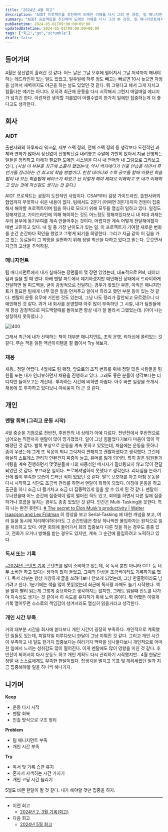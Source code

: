 ```yaml
---
title: "2024년 4월 회고"
description: "AIDT 프로젝트를 추진하며 도메인 이해를 다시 그려 본 과정, 팀 매니지먼트에서 놓친 순간과 반성, 채용 인터뷰와 운동 재개로 얻은 에너지, Keep-Problem-Try 프레임으로 뽑아낸 실행 과제까지 세세하게 정리한 2024년 4월 기록이다. 일정에 쫓기며도 동기부여를 유지한 방법과, 팀이 집중력을 잃지 않게 만든 커뮤니케이션 실험도 공유했다. 또한 프로젝트 이후 어떤 지표를 점검했는지도 언급했다."
summary: "AIDT 프로젝트를 추진하며 도메인 이해를 다시 그려 본 과정, 팀 매니지먼트에서 놓친 순간과 반성, 채용 인터뷰와 운동 재개로 얻은 에너지, Keep-Problem-Try 프레임으로 뽑아낸 실행 과제까지 세세하게 정리한 2024년 4월 기록이다. 일정에 쫓기며도 동기부여를 유지한..."
pubDatetime: 2024-05-01T09:00:00+09:00
updatedDatetime: 2024-05-01T09:00:00+09:00
tags: ["회고","go","scrumble"]
draft: false
---
```


## 들어가며

4월은 정신없이 흘러간 것 같다. 어느 날은 그날 오후에 떨어져서 그날 저녁까지 해내야하는 데드라인이 있는 일도 있었고, 일주일에 하루 정도 빼고는 빠르면 10시 늦으면 자정을 넘어서 새벽까지도 야근을 하는 날도 있었던 것 같다. 뭐 그렇다고 해서 그게 지치고 힘들다는 얘기는 아니다. 오히려 최근에 운동을 다시 시작해서 그런지 매일매일 에너지가 넘치긴 한다. 이런저런 생각할 겨를없이 어쩔수없이 한가지 일에만 집중하는게 더 좋다고도 생각한다.

## 회사

### AIDT

출판사와의 하루짜리 워크샵, 세부 스펙 정의, 전체 스펙 정의 등 생각보다 도전적인 과제와 변화가 많아서 정신없이 진행되던걸 내려놓고 주말에 가만히 앉아서 지금 진행되는 일들을 정리하고 이해가 필요한 도메인 시스템을 다시 내 언어와 내 그림으로 그려보고 있다. *(사실 이 부분을 최근에 소홀히 했었는데, 역시 백지에다가 인출 연습을 하면서 무언가를 정리하는 건 최고의 학습 방법이다. 한창 데이터와 수학 공부를 할때 익혔던 학습법이 내 모든 학습법에 베이스가 되었고 난 이렇게 해야 제대로 이해하고 또 내가 이해하고 있는 것에 자신감도 생기는 것 같다.)*

AIDT 프로젝트는 굉장히 도전적인 사업이다. CSAP부터 검정 가이드라인, 출판사와의 협업까지 무엇하나 쉬운 내용이 없다. 팀에서도 2분기 (어쩌면 3분기)까지 전원이 집중해서 해야할 프로젝트이며 힘을 하나로 모으기 위해 모두들 열심히 일하고 있다. 일정도 정해져있고, 가이드라인에 의해 해야하는 것도 어느정도 정해져있다보니 내 최대 과제는 우리 본부에 동기부여를 계속 만들어주는 것이다. 어렵지만 계속 어떻게 전달해야할지 매번 고민하고 있다. 내 일 중 가장 난이도가 있는 일.
이 프로젝트가 기여할 새로운 변화를 순간 순간마다 확인을 했었고 그렇게 되기를 희망한다. 그리고 지금 같이 이 길을 가고 있는 동료들이 그 희망을 실현하기 위해 정말 최선을 다하고 있다고 믿는다. 웃으면서 지금의 고생을 추억하길.

### 매니지먼트

팀 매니지먼트에서 내가 실패하는 장면들이 몇 장면 있었는데, 대표적으로 PM, 데이터팀과 일을 할 때 였다. 아래 멘탈 파트에서 얘기하겠지만 예민해진 상태에서 드라이하게 전달하면 될 피드백을, 굳이 감정적으로 전달하는 경우가 잦았던 부분, 아직은 매니지먼트가 필요한 팀에게 너무 많은 일을 던져주고 알아서 하라고 했던 부분 등이 있는 것 같다. 멘탈이 운동 유무에 기인한 것도 있는데, 그냥 나도 정리가 잘안되고 모르겠으니 더 예민해진 것 같다. 과거 내 회사를 운영할때 아주 많이 부족하던 그 시절, 내가 팀원들에게 항상 감정적으로 피드백할때를 돌아보면 항상 내가 잘 몰라서 그랬었는데. (아아 나는 성장하지 못하였나..)

![\|400](https://i.imgur.com/pzwRSl0.png)

그래서 최근에 내가 선택하는 책이 대부분 매니지먼트, 조직 운영, 리더십에 쏠려있는 것 같다. 무슨 책을 읽든 액션아이템을 잘 뽑아서 Try 해보자.

### 채용

채용.. 정말 어렵다. 4월에도 팀 확장, 앞으로의 조직 변화를 위해 정말 많은 사람들을 팀원들 또는 내가 인터뷰하면서 채용을 진행하고 있다. 그래도 좋은 분들이 생각보다는 더디지만 들어오고는 계신데.. 투자하는 시간에 비하면 아쉽다. 아주 바쁜 일정을 쪼개서 채용에 또 투자하고 있다보니 아쉬움이 더 큰 것 같다.

## 개인

### 멘탈 회복 (그리고 운동 시작)

4월 중순을 기점으로 전반전, 후반전의 내 상태가 아예 다르다. 전반전에서 후반전으로 넘어오는 직전까지 멘탈이 많이 망가졌었다. 일이 그냥 힘들었다기보다 마음이 많이 약해졌던 것 같다. 발목 부상으로 운동을 계속 못하고 있었는데, 처음에는 운동을 못하니 좀이 쑤셨는데 그게 또 적응이 되니 그럭저럭 편해지고 괜찮아졌다고 생각했다. 그런데 확실히 스트레스 관리가 안된건지 짜증이 늘고, 유머를 잃게 되더라. 특히 같은 팀원들과 미팅을 계속 진행하면서 몇몇분들께 나의 짜증섞인 메시지가 필터링되지 않고 많이 전달되었던 것 같다. 부끄러운 일이다. 프로페셔널하지 못했다고 생각한다. 리더십을 논하기 전에 많이 부족한 모습이 드러난 적이 있었던 것 같다.
발목 보호대를 차고 아침 운동을 다시 시작하고 식단도 조금씩 관리를 하면서 멘탈이 회복이 되었다. 아침에 운동을 하고 출근을 하니 조금 더 활기차고 조금 더 집중력있게 일을 할 수 있게 된 것 같다. 멘탈이 무너졌을때 어느 순간에 집중력이 많이 떨어진 적도 있고, 회의를 하면서 다른 일에 집중하거나 흐름을 놓치는 경우도 종종 있었던 것 같다. 인간은 Multi-Tasking을 못한다. 특히 나는 완전 못한다. [\# The secret to Elon Musk's productivity | Walter Isaacson and Lex Fridman](https://www.youtube.com/watch?v=IQBA4aytp_U) 이 영상을 보고 Serial-Tasking 에 대한 개념을 보고, 여러 일을 동시에 처리해야하더라도 그 순간만큼은 항상 하나씩만 몰입하자는 원칙으로 일을 처리하고 있다. 어떤 회의에 들어가서 회의 집중보다 다른 짓을 하는 경우도 종종 있고, 전화가 오거나 방해를 받는 경우도 있지만, 계속 그 순간에 몰입하려고 노력하고 있다.

### 독서 또는 기록

[~2024년 콘텐츠 기록](../book/~2024%E1%84%82%E1%85%A7%E1%86%AB%20%E1%84%8F%E1%85%A9%E1%86%AB%E1%84%90%E1%85%A6%E1%86%AB%E1%84%8E%E1%85%B3%20%E1%84%80%E1%85%B5%E1%84%85%E1%85%A9%E1%86%A8.md)
콘텐츠를 많이 소비하고 있는데, 꼭 독서 뿐만 아니라 OTT 등 너무 소비만 하고 있다는 생각이 많이 들었고, 그때의 단상을 조금씩이라도 기록하기로 했다. 독서 리뷰는 항상 거창하게 글을 쓰려다보니 안쓰게 되었는데, 그냥 한줄평이라도 남기려고 한다. 1분기에는 책을 많이 못읽었는데 최근에 독서량 자체도 늘기 시작했다. 책을 많이 빨리 읽는게 그렇게 중요하다고 생각하지는 않지만, 그래도 읽을때 진도를 나가야 지속성도 생기는 것 같아서 이 속도를 유지하기 위해 노력 중이다. 뭐 어쨌든 이렇게 기록 열어두면 스스로의 책임감이 생겨서라도 열심히 읽을거라고 생각한다.

### 개인 시간 부족

거의 대부분 시간을 회사에 쏟다보니 개인 시간이 굉장히 부족하다. 개인적으로 계획했던 일들도 있는데, 피일차일 미루다보니 한달이 그냥 미뤄진 것 같다. 그리고 개인 시간이 부족하고 내 일도 한가지 집중보다는 여러가지 맥락을 넘나들다보니 개인적으로 어떠한 일에서 느끼는 성취감도 많이 떨어진다. 이게 멘탈에도 많이 영향을 미친 것 같다. 후반전이 되어서야 다시 운동도 하고 개인 계획도 다시 관리하기 시작했지만.. 4월 한달은 정말 내 스스로에게도 부족한 한달이었다. 잡생각을 떨치고 목표 및 계획세웠던 일과 지금 집중해야할 일을 하나씩 해나가자.

## 나가며

**Keep**

* 운동 다시 시작
* 멘탈 회복
* 인출 방식으로 구조 정리

**Problem**

* 팀 매니지먼트 부족
* 개인 시간 부족

**Try**

* 독서 및 기록 습관 유지
* 혼자서 사색하는 시간 가지기
* 개인 코딩 시간 늘리기

5월도 바쁜 한달이 될 것 같다. 내가 해야할 것만 집중을 하자.

---

* 이전 회고
  * [2024년 2, 3월 기록(회고)](2024%E1%84%82%E1%85%A7%E1%86%AB%202,%203%E1%84%8B%E1%85%AF%E1%86%AF%20%E1%84%80%E1%85%B5%E1%84%85%E1%85%A9%E1%86%A8%28%E1%84%92%E1%85%AC%E1%84%80%E1%85%A9%29.md)
* 다음 회고
  * [2024년 5월 회고](2024%E1%84%82%E1%85%A7%E1%86%AB%205%E1%84%8B%E1%85%AF%E1%86%AF%20%E1%84%92%E1%85%AC%E1%84%80%E1%85%A9.md)
